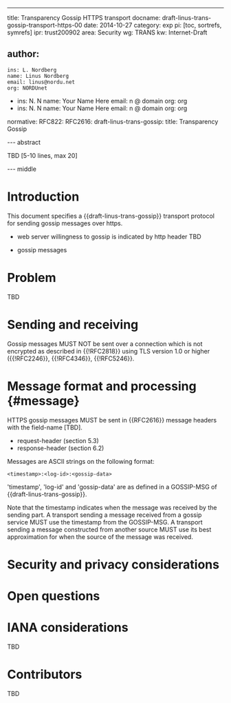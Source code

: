 ---
title: Transparency Gossip HTTPS transport
docname: draft-linus-trans-gossip-transport-https-00
date: 2014-10-27
category: exp
pi: [toc, sortrefs, symrefs]
ipr: trust200902
area: Security
wg: TRANS
kw: Internet-Draft

author:
  -
    ins: L. Nordberg
    name: Linus Nordberg
    email: linus@nordu.net
    org: NORDUnet
  -
    ins: N. N
    name: Your Name Here
    email: n @ domain
    org: org
  -
    ins: N. N
    name: Your Name Here
    email: n @ domain
    org: org

normative:
  RFC822:
  RFC2616:
  draft-linus-trans-gossip:
    title: Transparency Gossip

--- abstract

TBD \[5-10 lines, max 20\]

--- middle

# Introduction

This document specifies a {{draft-linus-trans-gossip}} transport
protocol for sending gossip messages over https.

- web server willingness to gossip is indicated by http header TBD

- gossip messages

# Problem

TBD

# Sending and receiving

Gossip messages MUST NOT be sent over a connection which is not
encrypted as described in {{!RFC2818}} using TLS version 1.0 or higher
({{!RFC2246}}, {{!RFC4346}}, {{!RFC5246}}.

# Message format and processing {#message}

HTTPS gossip messages MUST be sent in {{RFC2616}} message headers with
the field-name \[TBD\].

- request-header (section 5.3)
- response-header (section 6.2)

Messages are ASCII strings on the following format:

    <timestamp>:<log-id>:<gossip-data>

'timestamp', 'log-id' and 'gossip-data' are as defined in a GOSSIP-MSG
of {{draft-linus-trans-gossip}}.

Note that the timestamp indicates when the message was received by the
sending part. A transport sending a message received from a gossip
service MUST use the timestamp from the GOSSIP-MSG. A transport
sending a message constructed from another source MUST use its best
approximation for when the source of the message was received.

# Security and privacy considerations

# Open questions

# IANA considerations

TBD

# Contributors

TBD
